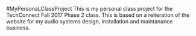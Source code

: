 #MyPersonaLClassProject
This is my personal class project for the TechConnect Fall 2017 Phase 2 class. This is based on a reiteration of the website for my audio systems design, installation and maintanance business.
